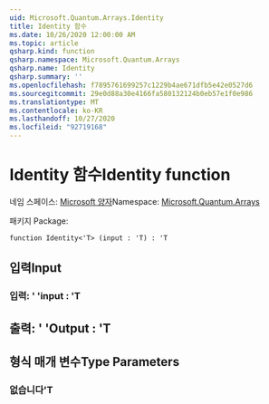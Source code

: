 ```yaml
---
uid: Microsoft.Quantum.Arrays.Identity
title: Identity 함수
ms.date: 10/26/2020 12:00:00 AM
ms.topic: article
qsharp.kind: function
qsharp.namespace: Microsoft.Quantum.Arrays
qsharp.name: Identity
qsharp.summary: ''
ms.openlocfilehash: f7895761699257c1229b4ae671dfb5e42e0527d6
ms.sourcegitcommit: 29e0d88a30e4166fa580132124b0eb57e1f0e986
ms.translationtype: MT
ms.contentlocale: ko-KR
ms.lasthandoff: 10/27/2020
ms.locfileid: "92719168"
---
```

# <a name="identity-function"></a><span data-ttu-id="03390-102">Identity 함수</span><span class="sxs-lookup"><span data-stu-id="03390-102">Identity function</span></span>

<span data-ttu-id="03390-103">네임 스페이스: [Microsoft 양자](xref:Microsoft.Quantum.Arrays)</span><span class="sxs-lookup"><span data-stu-id="03390-103">Namespace: [Microsoft.Quantum.Arrays](xref:Microsoft.Quantum.Arrays)</span></span>

<span data-ttu-id="03390-104">패키지 [](https://nuget.org/packages/)</span><span class="sxs-lookup"><span data-stu-id="03390-104">Package: [](https://nuget.org/packages/)</span></span>




```qsharp
function Identity<'T> (input : 'T) : 'T
```


## <a name="input"></a><span data-ttu-id="03390-105">입력</span><span class="sxs-lookup"><span data-stu-id="03390-105">Input</span></span>

### <a name="input--t"></a><span data-ttu-id="03390-106">입력: ' '</span><span class="sxs-lookup"><span data-stu-id="03390-106">input : 'T</span></span>





## <a name="output--t"></a><span data-ttu-id="03390-107">출력: ' '</span><span class="sxs-lookup"><span data-stu-id="03390-107">Output : 'T</span></span>



## <a name="type-parameters"></a><span data-ttu-id="03390-108">형식 매개 변수</span><span class="sxs-lookup"><span data-stu-id="03390-108">Type Parameters</span></span>

### <a name="t"></a><span data-ttu-id="03390-109">없습니다</span><span class="sxs-lookup"><span data-stu-id="03390-109">'T</span></span>

